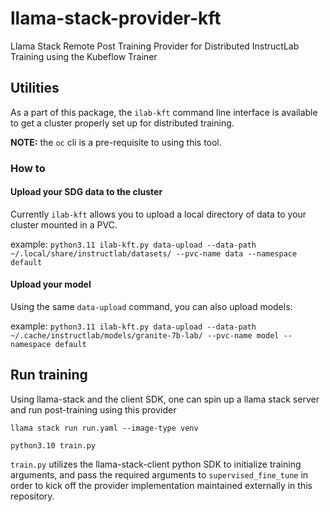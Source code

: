 # llama-stack-provider-kft

Llama Stack Remote Post Training Provider for Distributed InstructLab Training using the Kubeflow Trainer

## Utilities

As a part of this package, the `ilab-kft` command line interface is available to get a cluster properly set up for distributed training.

**NOTE:** the `oc` cli is a pre-requisite to using this tool.

### How to

#### Upload your SDG data to the cluster

Currently `ilab-kft` allows you to upload a local directory of data to your cluster mounted in a PVC.

example: `python3.11 ilab-kft.py data-upload --data-path ~/.local/share/instructlab/datasets/ --pvc-name data --namespace default`

#### Upload your model

Using the same `data-upload` command, you can also upload models:

example: `python3.11 ilab-kft.py data-upload --data-path ~/.cache/instructlab/models/granite-7b-lab/ --pvc-name model --namespace default`


## Run training

Using llama-stack and the client SDK, one can spin up a llama stack server and run post-training using this provider

```
llama stack run run.yaml --image-type venv

python3.10 train.py
```

`train.py` utilizes the llama-stack-client python SDK to initialize training arguments, and pass the required arguments to `supervised_fine_tune` in order to kick off the provider implementation maintained externally in this repository.
